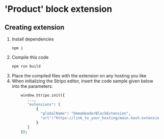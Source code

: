 # 'Product' block extension

## Creating extension

1. Install dependencies
     ```
     npm i
     ```
2. Compile this code
    ```bash
    npm run build
    ```
3. Place the compiled files with the extension on any hosting you like
4. When initializing the Stripo editor, insert the code sample given below into the parameters:
     ```bash
         window.Stripo.init({
            ...,
            "extensions": [
                {
                  "globalName": "DemoHeaderBlockExtension",
                  "url":"https://link_to_your_hosting/main.hash.extension.js"
                }
            ]    
         });
     ```
